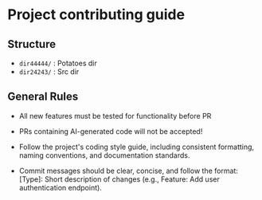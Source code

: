# Project contributing guide

## Structure

- `dir44444/` : Potatoes dir
- `dir24243/` : Src dir

## General Rules

- All new features must be tested for functionality before PR
- PRs containing AI-generated code will not be accepted! 
- Follow the project's coding style guide, including consistent formatting, naming conventions, and documentation standards.

- Commit messages should be clear, concise, and follow the format: [Type]: Short description of changes (e.g., Feature: Add user authentication endpoint).
